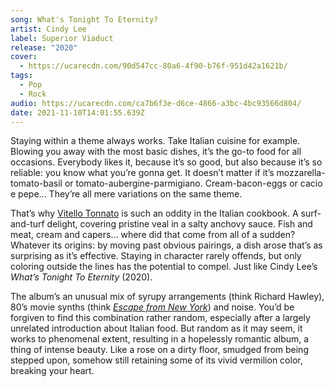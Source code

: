 ```yaml
---
song: What's Tonight To Eternity?
artist: Cindy Lee
label: Superior Viaduct
release: "2020"
cover:
  - https://ucarecdn.com/90d547cc-80a6-4f90-b76f-951d42a1621b/
tags:
  - Pop
  - Rock
audio: https://ucarecdn.com/ca7b6f3e-d6ce-4866-a3bc-4bc93566d804/
date: 2021-11-10T14:01:55.639Z
---
```

Staying within a theme always works. Take Italian cuisine for example. Blowing you away with the most basic dishes, it’s the go-to food for all occasions. Everybody likes it, because it’s so good, but also because it’s so reliable: you know what you’re gonna get. It doesn’t matter if it’s mozzarella-tomato-basil or tomato-aubergine-parmigiano. Cream-bacon-eggs or cacio e pepe... They’re all mere variations on the same theme. 

That’s why [Vitello Tonnato](https://www.greatitalianchefs.com/recipes/vitello-tonnato-recipe) is such an oddity in the Italian cookbook. A surf-and-turf delight, covering pristine veal in a salty anchovy sauce. Fish and meat, cream and capers… where did that come from all of a sudden? Whatever its origins: by moving past obvious pairings, a dish arose that’s as surprising as it’s effective. Staying in character rarely offends, but only coloring outside the lines has the potential to compel. Just like Cindy Lee’s *What’s Tonight To Eternity* (2020). 

The album’s an unusual mix of syrupy arrangements (think Richard Hawley), 80’s movie synths (think *[Escape from New York](https://www.youtube.com/watch?v=10OoccK7dIw)*) and noise. You’d be forgiven to find this combination rather random, especially after a largely unrelated introduction about Italian food. But random as it may seem, it works to phenomenal extent, resulting in a hopelessly romantic album, a thing of intense beauty. Like a rose on a dirty floor, smudged from being stepped upon, somehow still retaining some of its vivid vermilion color, breaking your heart.
